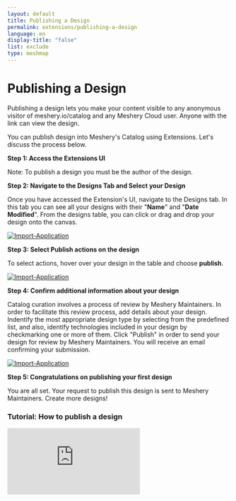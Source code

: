 ```yaml
---
layout: default
title: Publishing a Design
permalink: extensions/publishing-a-design
language: en
display-title: "false"
list: exclude
type: meshmap
---
```


# Publishing a Design

Publishing a design lets you make your content visible to any anonymous visitor of meshery.io/catalog and any Meshery Cloud user. Anyone with the link can view the design.

You can publish design into Meshery's Catalog using Extensions. Let's discuss the process below.

**Step 1: Access the Extensions UI**


Note: To publish a design you must be the author of the design.


**Step 2: Navigate to the Designs Tab and Select your Design**


Once you have accessed the Extension's UI, navigate to the Designs tab. In this tab you can see all your designs with their "<b>Name</b>" and "<b>Date Modified</b>". From the designs table, you can click or drag and drop your design onto the canvas.

<a href="{{ site.baseurl }}/assets/img/meshmap/design.png"><img style="border-radius: 0.5%;" alt="Import-Application" style="width:800px;height:auto;" src="{{ site.baseurl }}/assets/img/meshmap/design.png" /></a>


**Step 3: Select Publish actions on the design**

To select actions, hover over your design in the table and choose <b>publish</b>. 

<a href="{{ site.baseurl }}/assets/img/meshmap/action-publish.png"><img style="border-radius: 0.5%;" alt="Import-Application" style="width:800px;height:auto;" src="{{ site.baseurl }}/assets/img/meshmap/action-publish.png" /></a>


**Step 4: Confirm additional information about your design**

Catalog curation involves a process of review by Meshery Maintainers. In order to facilitate this review process, add details about your design. Indentify the most appropriate design type by selecting from the predefined list, and also, identify technologies included in your design by checkmarking one or more of them. Click "Publish" in order to send your design for review by Meshery Maintainers. You will receive an email confirming your submission.

<a href="{{ site.baseurl }}/assets/img/meshmap/publish-modal.png"><img style="border-radius: 0.5%;" alt="Import-Application" style="width:800px;height:auto;" src="{{ site.baseurl }}/assets/img/meshmap/publish-modal.png" /></a>

**Step 5: Congratulations on publishing your first design**

You are all set. Your request to publish this design is sent to Meshery Maintainers. Create more designs!

### Tutorial: How to publish a design

<div style="max-width: 800px">
  <div class="iframe-container">
    <iframe src="https://www.youtube.com/embed/UCKS4eSB7AY" title="How to Publish Designs using Meshery Extension" frameborder="0" allow="accelerometer; autoplay; clipboard-write; encrypted-media; gyroscope; picture-in-picture; web-share" allowfullscreen></iframe>
  </div>
</div>